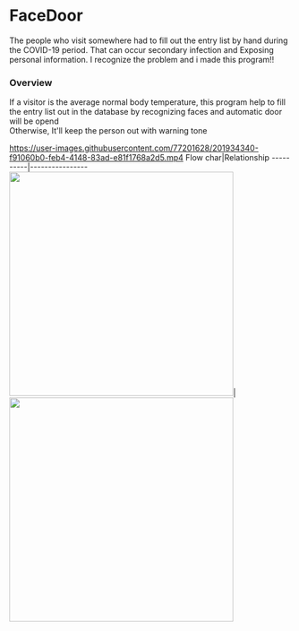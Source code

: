 # FaceDoor
The people who visit somewhere had to fill out the entry list by hand during the COVID-19 period. 
That can occur secondary infection and Exposing personal information.
I recognize the problem and i made this program!!
### Overview
If a visitor is the average normal body temperature, this program help to fill the entry list out in the database by recognizing faces and automatic door will be opend
<br/>Otherwise, It'll keep the person out with warning tone

https://user-images.githubusercontent.com/77201628/201934340-f91060b0-feb4-4148-83ad-e81f1768a2d5.mp4
Flow char|Relationship
----------|----------------
<img src=https://user-images.githubusercontent.com/77201628/202085140-f1f737be-54ce-4496-85dd-395b90e093c5.png width="400">| <img src=https://user-images.githubusercontent.com/77201628/202084893-64cdbd24-b460-41fa-b58a-a3161f77b135.png width="400">

